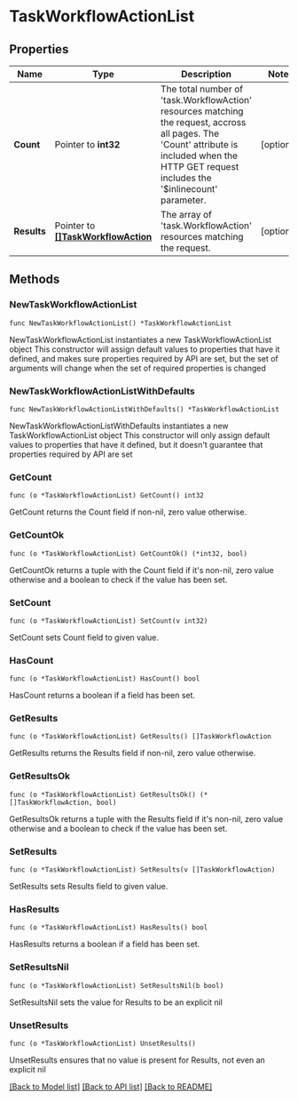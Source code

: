 # TaskWorkflowActionList

## Properties

Name | Type | Description | Notes
------------ | ------------- | ------------- | -------------
**Count** | Pointer to **int32** | The total number of &#39;task.WorkflowAction&#39; resources matching the request, accross all pages. The &#39;Count&#39; attribute is included when the HTTP GET request includes the &#39;$inlinecount&#39; parameter. | [optional] 
**Results** | Pointer to [**[]TaskWorkflowAction**](task.WorkflowAction.md) | The array of &#39;task.WorkflowAction&#39; resources matching the request. | [optional] 

## Methods

### NewTaskWorkflowActionList

`func NewTaskWorkflowActionList() *TaskWorkflowActionList`

NewTaskWorkflowActionList instantiates a new TaskWorkflowActionList object
This constructor will assign default values to properties that have it defined,
and makes sure properties required by API are set, but the set of arguments
will change when the set of required properties is changed

### NewTaskWorkflowActionListWithDefaults

`func NewTaskWorkflowActionListWithDefaults() *TaskWorkflowActionList`

NewTaskWorkflowActionListWithDefaults instantiates a new TaskWorkflowActionList object
This constructor will only assign default values to properties that have it defined,
but it doesn't guarantee that properties required by API are set

### GetCount

`func (o *TaskWorkflowActionList) GetCount() int32`

GetCount returns the Count field if non-nil, zero value otherwise.

### GetCountOk

`func (o *TaskWorkflowActionList) GetCountOk() (*int32, bool)`

GetCountOk returns a tuple with the Count field if it's non-nil, zero value otherwise
and a boolean to check if the value has been set.

### SetCount

`func (o *TaskWorkflowActionList) SetCount(v int32)`

SetCount sets Count field to given value.

### HasCount

`func (o *TaskWorkflowActionList) HasCount() bool`

HasCount returns a boolean if a field has been set.

### GetResults

`func (o *TaskWorkflowActionList) GetResults() []TaskWorkflowAction`

GetResults returns the Results field if non-nil, zero value otherwise.

### GetResultsOk

`func (o *TaskWorkflowActionList) GetResultsOk() (*[]TaskWorkflowAction, bool)`

GetResultsOk returns a tuple with the Results field if it's non-nil, zero value otherwise
and a boolean to check if the value has been set.

### SetResults

`func (o *TaskWorkflowActionList) SetResults(v []TaskWorkflowAction)`

SetResults sets Results field to given value.

### HasResults

`func (o *TaskWorkflowActionList) HasResults() bool`

HasResults returns a boolean if a field has been set.

### SetResultsNil

`func (o *TaskWorkflowActionList) SetResultsNil(b bool)`

 SetResultsNil sets the value for Results to be an explicit nil

### UnsetResults
`func (o *TaskWorkflowActionList) UnsetResults()`

UnsetResults ensures that no value is present for Results, not even an explicit nil

[[Back to Model list]](../README.md#documentation-for-models) [[Back to API list]](../README.md#documentation-for-api-endpoints) [[Back to README]](../README.md)


